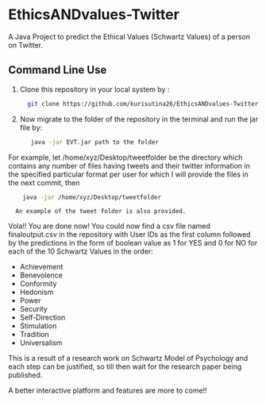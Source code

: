 # EthicsANDvalues-Twitter
A Java Project to predict the Ethical Values (Schwartz Values) of a person on Twitter.

## Command Line Use 

1. Clone this repository in your local system by :
    
    ```sh
      git clone https://github.com/kurisutina26/EthicsANDvalues-Twitter.git
    ```
 

2. Now migrate to the folder of the repository in the terminal and run the jar file by:
       
    ```sh
       java -jar EVT.jar path to the folder      
    ```   

  For example, let /home/xyz/Desktop/tweetfolder be the directory which contains any number of files having tweets and their twitter information in the specified particular format per user for which I will provide the files in the next commit, then
   ```sh
       java -jar /home/xyz/Desktop/tweetfolder      
   ```   
      An example of the tweet folder is also provided.
Vola!! You are done now! You could now find a csv file named finaloutput.csv in the repository with User IDs as the first column followed by the predictions in the form of boolean value as 1 for YES and 0 for NO for each of the 10 Schwartz Values in the order:
  - Achievement
  - Benevolence
  - Conformity
  - Hedonism
  - Power
  - Security
  - Self-Direction
  - Stimulation
  - Tradition
  - Universalism
  
This is a result of a research work on Schwartz Model of Psychology and each step can be justified, so till then wait for the research paper being published.

A better interactive platform and features are more to come!!
